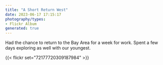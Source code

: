 ```yaml
---
title: "A Short Return West"
date: 2023-06-17 17:15:17
photography/types:
- Flickr Album
generated: true
---
```

Had the chance to return to the Bay Area for a week for work. Spent a few days exploring as well with our youngest.

{{< flickr set="72177720309187984" >}}

<!--more-->
